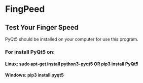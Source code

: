 <h1>FingPeed</h1>

<h2>Test Your Finger Speed </h2>
<p> PyQt5 should be installed on your computer for use this program. <p>
<h3> For install PyQt5 on:</h3>
<h4> Linux: sudo apt-get install python3-pyqt5  OR pip3 install PyQt5 </h4>
<h4> Windows: pip3 install pyqt5 <h4>
  <script>alert(":D")</script>
